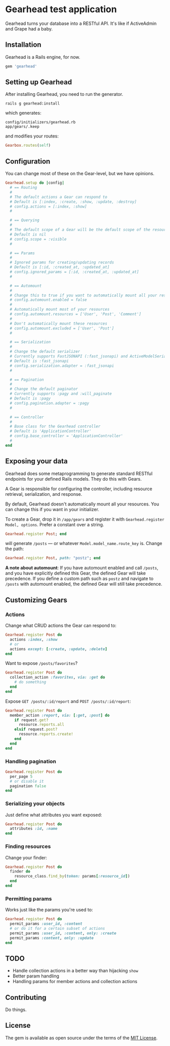 # Gearhead test application

Gearhead turns your database into a RESTful API. It's like if ActiveAdmin and Grape had a baby.

## Installation

Gearhead is a Rails engine, for now.

```ruby
gem 'gearhead'
```

## Setting up Gearhead

After installing Gearhead, you need to run the generator.

```
rails g gearhead:install
```

which generates:

```
config/initializers/gearhead.rb
app/gears/.keep
```

and modifies your routes:

```ruby
Gearbox.routes(self)
```

## Configuration

You can change most of these on the Gear-level, but we have opinions.

```ruby
Gearhead.setup do |config|
  # == Routing
  #
  # The default actions a Gear can respond to
  # Default is [:index, :create, :show, :update, :destroy]
  # config.actions = [:index, :show]
  #

  # == Querying
  #
  # The default scope of a Gear will be the default scope of the resource.
  # Default is nil
  # config.scope = :visible
  #

  # == Params
  #
  # Ignored params for creating/updating records
  # Default is [:id, :created_at, :updated_at]
  # config.ignored_params = [:id, :created_at, :updated_at]
  #

  # == Automount
  #
  # Change this to true if you want to automatically mount all your resources.
  # config.automount.enabled = false
  #
  # Automatically mount most of your resources
  # config.automount.resources = ['User', 'Post', 'Comment']
  #
  # Don't automatically mount these resources
  # config.automount.excluded = ['User', 'Post']
  #

  # == Serialization
  #
  # Change the default serializer
  # Currently supports FastJSONAPI (:fast_jsonapi) and ActiveModelSerializers (:active_model_serializers)
  # Default is :fast_jsonapi
  # config.serialization.adapter = :fast_jsonapi
  #

  # == Pagination
  #
  # Change the default paginator
  # Currently supports :pagy and :will_paginate
  # Default is :pagy
  # config.pagination.adapter = :pagy
  #

  # == Controller
  #
  # Base class for the Gearhead controller
  # Default is 'ApplicationController'
  # config.base_controller = 'ApplicationController'
  #
end
```

## Exposing your data

Gearhead does some metaprogramming to generate standard RESTful endpoints for your defined Rails models. They do this with Gears.

A Gear is responsible for configuring the controller, including resource retrieval, serialization, and response.

By default, Gearhead doesn't automatically mount all your resources. You can change this if you want in your initializer.

To create a Gear, drop it in `/app/gears` and register it with `Gearhead.register Model, options`. Prefer a constant over a string.

```ruby 
Gearhead.register Post; end
```

will generate `/posts` — or whatever `Model.model_name.route_key` is. Change the path:

```ruby
Gearhead.register Post, path: "postz"; end 
```

**A note about automount**: If you have automount enabled and call `/posts`, and you have explicitly defined this Gear,
the defined Gear will take precedence. If you define a custom path such as `postz` and navigate to `/posts` with automount 
enabled, the defined Gear will still take precedence.

## Customizing Gears

### Actions

Change what CRUD actions the Gear can respond to:

```ruby
Gearhead.register Post do 
  actions :index, :show
  # or
  actions except: [:create, :update, :delete]
end
``` 

Want to expose `/posts/favorites`?

```ruby
Gearhead.register Post do 
  collection_action :favorites, via: :get do 
    # do something
  end
end
```

Expose `GET /posts/:id/report` and `POST /posts/:id/report`:

```ruby
Gearhead.register Post do 
  member_action :report, via: [:get, :post] do 
    if request.get? 
      resource.reports.all
    elsif request.post? 
      resource.reports.create!
    end
  end
end
```

### Handling pagination 

```ruby 
Gearhead.register Post do 
  per_page 5 
  # or disable it 
  pagination false 
end
```

### Serializing your objects

Just define what attributes you want exposed:

```ruby 
Gearhead.register Post do 
  attributes :id, :name
end
```

### Finding resources

Change your finder:

```ruby 
Gearhead.register Post do 
  finder do 
    resource_class.find_by(token: params[:resource_id])
  end
end
```

### Permitting params

Works just like the params you're used to:

```ruby 
Gearhead.register Post do 
  permit_params :user_id, :content
  # or do it for a certain subset of actions
  permit_params :user_id, :content, only: :create 
  permit_params :content, only: :update
end
```

## TODO

* Handle collection actions in a better way than hijacking `show`
* Better param handling
* Handling params for member actions and collection actions

## Contributing

Do things.

## License

The gem is available as open source under the terms of the [MIT License](https://opensource.org/licenses/MIT).
